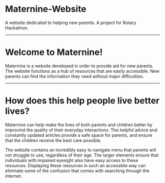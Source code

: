 # Maternine-Website
A website dedicated to helping new parents. A project for Rotary Hackathon.
<hr>
<h1>Welcome to Maternine!</h1>
<p>Maternine is a website developed in order to provide aid for new parents. The website functions as a hub of resources that are easily accessible. New parents can find the information they need without major difficulties.</p>
<hr>
<h1>How does this help people live better lives?</h1>
<p>Maternine can help make the lives of both parents and children better by improvind the quality of their everyday interactions. The helpful advice and constantly updated articles provide a safe space for parents, and ensure that the children receive the best care possible.</p>
<p>The website contains an incredibly easy to navigate menu that parents will not struggle to use, regardless of their age. The larger elements ensure that individuals with impaired eyesight also have easy access to these resources. Displaying these resources in such an accessible way can eliminate some of the confusion that comes with searching through the internet.</p>

